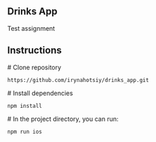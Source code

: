 ## Drinks App

Test assignment

## Instructions

\# Clone repository

```
https://github.com/irynahotsiy/drinks_app.git
```

\# Install dependencies

```
npm install
```

\# In the project directory, you can run:

```
npm run ios
```
